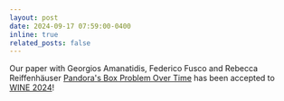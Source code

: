 ```yaml
---
layout: post
date: 2024-09-17 07:59:00-0400
inline: true
related_posts: false
---
```


Our paper with Georgios Amanatidis, Federico Fusco and Rebecca Reiffenhäuser <a href="https://arxiv.org/abs/2407.15261">Pandora's Box Problem Over Time</a> has been accepted to <a href="https://wine2024.org">WINE 2024</a>!
